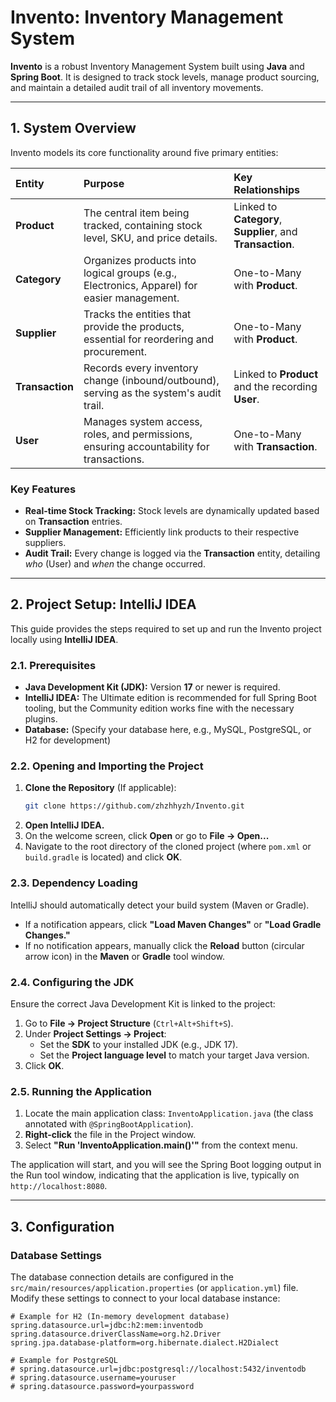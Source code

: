 # Invento: Inventory Management System

**Invento** is a robust Inventory Management System built using **Java** and **Spring Boot**. It is designed to track stock levels, manage product sourcing, and maintain a detailed audit trail of all inventory movements.

---

## 1. System Overview

Invento models its core functionality around five primary entities:

| Entity | Purpose | Key Relationships |
| :--- | :--- | :--- |
| **Product** | The central item being tracked, containing stock level, SKU, and price details. | Linked to **Category**, **Supplier**, and **Transaction**. |
| **Category** | Organizes products into logical groups (e.g., Electronics, Apparel) for easier management. | One-to-Many with **Product**. |
| **Supplier** | Tracks the entities that provide the products, essential for reordering and procurement. | One-to-Many with **Product**. |
| **Transaction** | Records every inventory change (inbound/outbound), serving as the system's audit trail. | Linked to **Product** and the recording **User**. |
| **User** | Manages system access, roles, and permissions, ensuring accountability for transactions. | One-to-Many with **Transaction**. |

### Key Features

* **Real-time Stock Tracking:** Stock levels are dynamically updated based on **Transaction** entries.
* **Supplier Management:** Efficiently link products to their respective suppliers.
* **Audit Trail:** Every change is logged via the **Transaction** entity, detailing *who* (User) and *when* the change occurred.

---

## 2. Project Setup: IntelliJ IDEA

This guide provides the steps required to set up and run the Invento project locally using **IntelliJ IDEA**.

### 2.1. Prerequisites

* **Java Development Kit (JDK):** Version **17** or newer is required.
* **IntelliJ IDEA:** The Ultimate edition is recommended for full Spring Boot tooling, but the Community edition works fine with the necessary plugins.
* **Database:** (Specify your database here, e.g., MySQL, PostgreSQL, or H2 for development)

### 2.2. Opening and Importing the Project

1.  **Clone the Repository** (If applicable):
    ```bash
    git clone https://github.com/zhzhhyzh/Invento.git
    ```
2.  **Open IntelliJ IDEA.**
3.  On the welcome screen, click **Open** or go to **File $\rightarrow$ Open...**
4.  Navigate to the root directory of the cloned project (where `pom.xml` or `build.gradle` is located) and click **OK**.

### 2.3. Dependency Loading

IntelliJ should automatically detect your build system (Maven or Gradle).

* If a notification appears, click **"Load Maven Changes"** or **"Load Gradle Changes."**
* If no notification appears, manually click the **Reload** button (circular arrow icon) in the **Maven** or **Gradle** tool window.

### 2.4. Configuring the JDK

Ensure the correct Java Development Kit is linked to the project:

1.  Go to **File $\rightarrow$ Project Structure** (`Ctrl+Alt+Shift+S`).
2.  Under **Project Settings $\rightarrow$ Project**:
    * Set the **SDK** to your installed JDK (e.g., JDK 17).
    * Set the **Project language level** to match your target Java version.
3.  Click **OK**.

### 2.5. Running the Application

1.  Locate the main application class: `InventoApplication.java` (the class annotated with `@SpringBootApplication`).
2.  **Right-click** the file in the Project window.
3.  Select **"Run 'InventoApplication.main()'"** from the context menu.

The application will start, and you will see the Spring Boot logging output in the Run tool window, indicating that the application is live, typically on `http://localhost:8080`.

---

## 3. Configuration

### Database Settings

The database connection details are configured in the `src/main/resources/application.properties` (or `application.yml`) file. Modify these settings to connect to your local database instance:

```properties
# Example for H2 (In-memory development database)
spring.datasource.url=jdbc:h2:mem:inventodb
spring.datasource.driverClassName=org.h2.Driver
spring.jpa.database-platform=org.hibernate.dialect.H2Dialect

# Example for PostgreSQL
# spring.datasource.url=jdbc:postgresql://localhost:5432/inventodb
# spring.datasource.username=youruser
# spring.datasource.password=yourpassword
